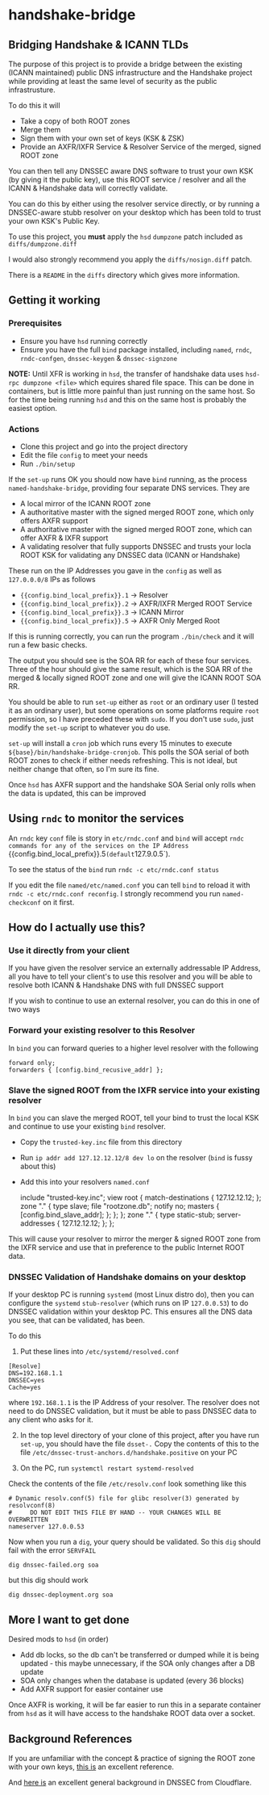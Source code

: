 # handshake-bridge
## Bridging Handshake &amp; ICANN TLDs

The purpose of this project is to provide a bridge between the existing (ICANN maintained) public DNS infrastructure and the Handshake project
while providing at least the same level of security as the public infrastrusture.

To do this it will
- Take a copy of both ROOT zones
- Merge them
- Sign them with your own set of keys (KSK & ZSK)
- Provide an AXFR/IXFR Service & Resolver Service of the merged, signed ROOT zone

You can then tell any DNSSEC aware DNS software to trust your own KSK (by giving it the public key), use this ROOT service / resolver
and all the ICANN & Handshake data will correctly validate.

You can do this by either using the resolver service directly, or by running a DNSSEC-aware stubb resolver on your desktop
which has been told to trust your own KSK's Public Key.


To use this project, you **must** apply the `hsd` `dumpzone` patch included as `diffs/dumpzone.diff`

I would also strongly recommend you apply the `diffs/nosign.diff` patch.

There is a `README` in the `diffs` directory which gives more information.



## Getting it working

### Prerequisites

- Ensure you have `hsd` running correctly
- Ensure you have the full `bind` package installed, including `named`, `rndc`, `rndc-confgen`, `dnssec-keygen` & `dnssec-signzone`


**NOTE:** Until XFR is working in `hsd`, the transfer of handshake data uses `hsd-rpc dumpzone <file>` which equires shared file space.
This can be done in containers, but is little more painful
than just running on the same host. So for the time being running `hsd` and this on the same host is probably the easiest option.



### Actions

- Clone this project and go into the project directory
- Edit the file `config` to meet your needs
- Run `./bin/setup`

If the `set-up` runs OK you should now have `bind` running, as the process `named-handshake-bridge`, providing four separate DNS services. They are
- A local mirror of the ICANN ROOT zone
- A authoritative master with the signed merged ROOT zone, which only offers AXFR support
- A authoritative master with the signed merged ROOT zone, which can offer AXFR & IXFR support
- A validating resolver that fully supports DNSSEC and trusts your locla ROOT KSK for validating any DNSSEC data (ICANN or Handshake)

These run on the IP Addresses you gave in the `config` as well as `127.0.0.0/8` IPs as follows
- `{{config.bind_local_prefix}}.1` -> Resolver
- `{{config.bind_local_prefix}}.2` -> AXFR/IXFR Merged ROOT Service
- `{{config.bind_local_prefix}}.3` -> ICANN Mirror
- `{{config.bind_local_prefix}}.5` -> AXFR Only Merged Root



If this is running correctly, you can run the program `./bin/check` and it will run a few basic checks.

The output you should see is the SOA RR for each of these four services. Three of the hour should give the same result, 
which is the SOA RR of the merged & locally signed ROOT zone and one will give the ICANN ROOT SOA RR.


You should be able to run `set-up` either as `root` or an ordinary user (I tested it as an ordinary user), but some operations on some platforms
require `root` permission, so I have preceded these with `sudo`. If you don't use `sudo`, just modify the `set-up`
script to whatever you do use.

`set-up` will install a `cron` job which runs every 15 minutes to execute `${base}/bin/handshake-bridge-cronjob`. This
polls the SOA serial of both ROOT zones to check if either needs refreshing. This is not ideal, but neither change
that often, so I'm sure its fine.

Once `hsd` has AXFR support and the handshake SOA Serial only rolls when the data is updated, this can be improved


## Using `rndc` to monitor the services

An `rndc` key `conf` file is story in `etc/rndc.conf` and `bind` will accept `rndc commands for any of the
services on the IP Address `{{config.bind_local_prefix}}.5` (default `127.9.0.5`).

To see the status of the `bind` run `rndc -c etc/rndc.conf status`

If you edit the file `named/etc/named.conf` you can tell `bind` to reload it with `rndc -c etc/rndc.conf reconfig`. 
I strongly recommend you run `named-checkconf` on it first.



## How do I actually use this?


### Use it directly from your client

If you have given the resolver service an externally addressable IP Address, all you have to tell your client's to
use this resolver and you will be able to resolve both ICANN & Handshake DNS with full DNSSEC support

If you wish to continue to use an external resolver, you can do this in one of two ways



### Forward your existing resolver to this Resolver

In `bind` you can forward queries to a higher level resolver with the following

	forward only;
	forwarders { [config.bind_recusive_addr] };



### Slave the signed ROOT from the IXFR service into your existing resolver

In `bind` you can slave the merged ROOT, tell your bind to trust the local KSK and continue to use your 
existing `bind` resolver.

- Copy the `trusted-key.inc` file from this directory
- Run `ip addr add 127.12.12.12/8 dev lo` on the resolver (`bind` is fussy about this)
- Add this into your resolvers `named.conf`

	include "trusted-key.inc";
	view root {
		match-destinations { 127.12.12.12; };
		zone "." {
			type slave;
			file "rootzone.db";
			notify no;
			masters { [config.bind_slave_addr]; };
			};
		};
	zone "." { type static-stub; server-addresses { 127.12.12.12; }; };

This will cause your resolver to mirror the merger & signed ROOT zone from the IXFR service and use
that in preference to the public Internet ROOT data.


### DNSSEC Validation of Handshake domains on your desktop

If your desktop PC is running `systemd` (most Linux distro do), then you can configure the `systemd` `stub-resolver` (which runs on IP `127.0.0.53`)
to do DNSSEC validation within your desktop PC. This ensures all the DNS data you see, that can be validated, has been.

To do this

1) Put these lines into `/etc/systemd/resolved.conf`

```
[Resolve]
DNS=192.168.1.1
DNSSEC=yes
Cache=yes
```

where `192.168.1.1` is the IP Address of your resolver. The resolver does not need to do DNSSEC validation, but it must
be able to pass DNSSEC data to any client who asks for it.

2) In the top level directory of your clone of this project, after you have run `set-up`, you should have the file `dsset-.`
Copy the contents of this to the file `/etc/dnssec-trust-anchors.d/handshake.positive` on your PC

3) On the PC, run `systemctl restart systemd-resolved`

Check the contents of the file `/etc/resolv.conf` look something like this

	# Dynamic resolv.conf(5) file for glibc resolver(3) generated by resolvconf(8)
	#     DO NOT EDIT THIS FILE BY HAND -- YOUR CHANGES WILL BE OVERWRITTEN
	nameserver 127.0.0.53

Now when you run a `dig`, your query should be validated. So this `dig` should fail with the error `SERVFAIL`

	dig dnssec-failed.org soa

but this dig should work

	dig dnssec-deployment.org soa




## More I want to get done

Desired mods to `hsd` (in order)

- Add db locks, so the db can't be transferred or dumped while it is being updated - this maybe unnecessary,
if the SOA only changes after a DB update
- SOA only changes when the database is updated (every 36 blocks)
- Add AXFR support for easier container use


Once AXFR is working, it will be far easier to run this in a separate container from `hsd` as it will have access to the handshake ROOT 
data over a socket.



## Background References

If you are unfamiliar with the concept & practice of signing the ROOT zone with your own keys, 
[this is](https://dnsworkshop.de/local-augmented-root-zone.html) an excellent reference.

And [here is](https://www.cloudflare.com/dns/dnssec/how-dnssec-works/) an excellent
general background in DNSSEC from Cloudflare.
